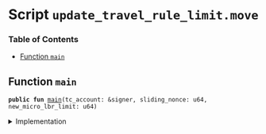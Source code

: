 
<a name="SCRIPT"></a>

# Script `update_travel_rule_limit.move`

### Table of Contents

-  [Function `main`](#SCRIPT_main)



<a name="SCRIPT_main"></a>

## Function `main`



<pre><code><b>public</b> <b>fun</b> <a href="#SCRIPT_main">main</a>(tc_account: &signer, sliding_nonce: u64, new_micro_lbr_limit: u64)
</code></pre>



<details>
<summary>Implementation</summary>


<pre><code><b>fun</b> <a href="#SCRIPT_main">main</a>(tc_account: &signer, sliding_nonce: u64, new_micro_lbr_limit: u64) {
    <a href="../../modules/doc/SlidingNonce.md#0x1_SlidingNonce_record_nonce_or_abort">SlidingNonce::record_nonce_or_abort</a>(tc_account, sliding_nonce);
    <a href="../../modules/doc/DualAttestationLimit.md#0x1_DualAttestationLimit_set_microlibra_limit">DualAttestationLimit::set_microlibra_limit</a>(tc_account, new_micro_lbr_limit)
}
</code></pre>



</details>
